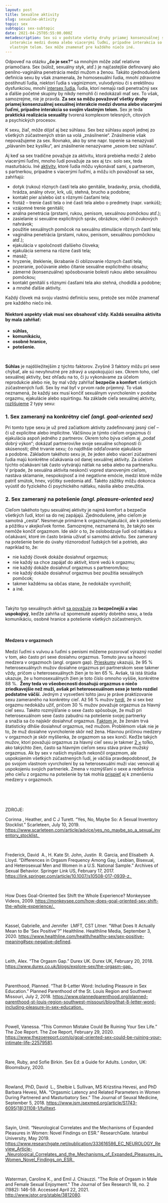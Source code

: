 ```yaml
---
layout: post
title: Sexuálne aktivity
slug: sexualne-aktivity
topic: sex
subtopic: sex-subtopic
date: 2021-04-25T05:55:00.000Z
metadescription: Sex sú v podstate všetky druhy priamej konsenzuálnej sexuálnej
  interakcie medzi dvoma alebo viacerými ľuďmi, prípadne interakcia so svojím
  vlastným telom. Sex môže znamenať pre každého niečo iné.
---
```

Odpoveď na otázku **„čo je sex?“** sa mnohým môže zdať relatívne priamočiara. Sex (súlož, sexuálny styk, atď.) je najčastejšie definovaný ako penilno-vaginálna penetrácia medzi mužom a ženou. Takáto zjednodušená definícia sexu by však znamenala, že homosexuálni ľudia, mnohí zdravotne postihnutí ľudia, niektorí ľudia s vaginizmom, vulvodyniou či s erektilnou dysfunkciou, mnohí [intersex ľudia](/anatomia-intersex-ludi/), ľudia, ktorí nemajú radi penetračný sex a ďalšie početné skupiny by nikdy nemohli či nedokázali mať sex. To však, samozrejme, nie je pravda. **Za sex sa môžu považovať všetky druhy priamej konsenzuálnej sexuálnej interakcie medzi dvoma alebo viacerými ľuďmi, prípadne interakcia so svojím vlastným telom.** Sex je teda **praktická realizácia sexuality** tvorená komplexom telesných, citových a psychických procesov. 

<div class='f-sex box-post'>
K sexu, žiaľ, môže dôjsť aj bez súhlasu. Sex bez súhlasu aspoň jednej zo všetkých zúčastnených strán sa volá „znásilnenie“. Znásilnenie však nepovažujeme za sex. Rovnako, ako by sme napr. topenie sa nenazývali „plávaním bez kyslíku“, ani znásilnenie nenazývame „sexom bez súhlasu“.
</div>

Aj keď sa sex tradične považuje za aktivitu, ktorá prebieha medzi 2 alebo viacerými ľuďmi, mnoho ľudí považuje za sex aj tzv. solo sex, teda masturbáciu. Iné [aktivity](https://www.scarleteen.com/article/advice/yes_no_maybe_so_a_sexual_inventory_stocklist), ktoré ľudia môžu vykonávať sami, s partnerom, s partnerkou, prípadne s viacerými ľuďmi, a môžu ich považovať sa sex, zahŕňajú:

* dotyk (rukou) rôznych častí tela ako genitálie, bradavky, prsia, chodidlá, hrádza, análny otvor, krk, uši, stehná, brucho a podobne;
* kontakt pier a/alebo úst s rôznymi časťami tela;
* frotáž – trenie častí tela o iné časti tela alebo o predmety (napr. vankúš);
* vzájomné trenie genitálií;
* análna penetrácia (prstami, rukou, penisom, sexuálnou pomôckou atď.);
* zasielanie si sexuálne explicitných správ, obrázkov, videí či zvukových nahrávok;
* použitie sexuálnych pomôcok na sexuálnu stimulácie rôznych častí tela;
* vaginálna penetrácia (prstami, rukou, penisom, sexuálnou pomôckou atď.);
* ejakulácia v spoločnosti ďalšieho človeka;
* ejakulácia semena na rôzne časti tela;
* masáž;
* hryzenie, šteklenie, škrabanie či oblizovanie rôznych častí tela;
* pozeranie, počúvanie alebo čítanie sexuálne explicitného obsahu;
* zámerné (konsenzuálne) spôsobovanie bolesti rukou alebo sexuálnou pomôckou;
* kontakt genitálií s rôznymi časťami tela ako stehná, chodidlá a podobne;
* a mnohé ďalšie aktivity. 

<div class='f-sex box-post'>
Každý človek má svoju vlastnú definíciu sexu, pretože sex môže znamenať pre každého niečo iné.
</div>

#### Niektoré aspekty však musí sex obsahovať vždy. Každá sexuálna aktivita by mala zahŕňať:

* **súhlas,**
* **komunikáciu,**
* **osobné hranice,**
* **potešenie.**

<br>

**Súhlas** je najdôležitejším z týchto faktorov. Zvyšné 3 faktory môžu pri sexe chýbať, ale sú nevyhnutné pre zdravý a uspokojujúci sex. Okrem toho, cieľ sexuálnej aktivity, bez ohľadu na to, či ju vykonávame za účelom reprodukcie alebo nie, by mal vždy zahŕňať **bezpečie a komfort** všetkých zúčastnených ľudí. Sex by mal byť v prvom rade príjemný. To však neznamená, že každý sex musí končiť sexuálnym vyvrcholením v podobe orgazmu, ejakulácie alebo squirtingu. Na základe cieľa sexuálnej aktivity, [rozlišujeme](https://www.jstor.org/stable/3812080?seq=1) 2 typy sexu:

### **1. Sex zameraný na konkrétny cieľ** *(angl. goal-oriented sex)*

Pri tomto type sexu je už pred začiatkom aktivity zadefinovaný jasný cieľ – či už explicitne alebo implicitne. Väčšinou je týmto cieľom orgazmus či ejakulácia aspoň jedného z partnerov. Okrem toho býva cieľom aj „podať dobrý výkon“; dokázať partnerovi/ke svoje sexuálne schopnosti či skúsenosti; dlhé trvanie sexu; čo najdlhšie odďaľovanie ejakulácie a podobne. Základom takéhoto sexu je, že jeden alebo viacerí zúčastnení ľudia majú konkrétne očakávania od danej sexuálnej aktivity. Za účelom týchto očakávaní tak často vytvárajú nátlak na seba alebo na partnera/ku. V prípade, že sexuálna aktivita neskončí vopred stanoveným cieľom, nastáva sklamanie, nespokojnosť a iné negatívne emócie, medzi ktoré môže patriť smútok, hnev, výčitky svedomia atď. Takéto zážitky môžu dokonca vyústiť do fyzického či psychického nátlaku, násilia alebo zneužitia. 

### **2. Sex zameraný na potešenie** *(angl. pleasure-oriented sex)*

Cieľom takéhoto typu sexuálnej aktivity je najmä komfort a bezpečie všetkých ľudí, ktorí sa do nej zapájajú. Zjednodušene, jeho cieľom je samotná „cesta“. Nesmeruje primárne k orgazmu/ejakulácií, ale k potešeniu a pôžitku v akejkoľvek forme. Samozrejme, neznamená to, že takýto sex nemôže končiť orgazmom. Ide skôr o to, že oslobodzuje ľudí od nátlaku a očakávaní, ktoré im často bránia užívať si samotnú aktivitu. Sex zameraný na potešenie berie do úvahy rôznorodosť ľudských tiel a potrieb, ako napríklad to, že:

* nie každý človek dokáže dosiahnuť orgazmus;
* nie každý sa chce zapájať do aktivít, ktoré vedú k orgazmu;
* nie každý dokáže dosiahnuť orgazmus s partnerom/kou;
* nie každý dokáže dosiahnuť orgazmus bez použitia sexuálnych pomôcok;
* takmer každému sa občas stane, že nedokáže vyvrcholiť;
* a iné.

<br>

Takýto typ sexuálnych aktivít [sa považuje](https://monkeysee.com/how-does-goal-oriented-sex-shift-the-whole-experience/.) za **bezpečnejší a viac uspokojivý**, keďže zahŕňa už spomenuté aspekty dobrého sexu, a teda komunikáciu, osobné hranice a potešenie všetkých zúčastnených.  

<br>

#### Medzera v orgazmoch

Medzi ľuďmi s vulvou a ľuďmi s penismi môžeme pozorovať výrazný rozdiel v tom, ako často pri sexe dosiahnu orgazmus. Tomuto javu sa hovorí medzera v orgazmoch (angl. orgasm gap). [Prieskumy](https://link.springer.com/article/10.1007/s10508-017-0939-z) ukazujú, že 95 % heterosexuálnych mužov dosiahne orgazmus pri partnerskom sexe takmer vždy, pričom u heterosexuálnych žien je to len 65 %. Avšak, tá istá štúdia ukazuje, že u homosexuálnych žien je toto číslo omnoho vyššie, konkrétne 88 %.  **Ženy teda vo všeobecnosti dosahujú orgazmus o niečo zriedkavejšie než muži, avšak pri heterosexuálnom sexe je tento rozdiel podstatne väčší.** Jedným z vysvetlení tohto javu je práve praktizovanie sexu zameraného na konkrétny cieľ. Až 56 % mužov [tvrdí](https://www.durex.co.uk/blogs/explore-sex/the-orgasm-gap), že si sex bez orgazmu nedokážu užiť, pričom 30 % mužov považuje orgazmus za hlavný cieľ sexu. Takéto rozmýšľanie o sexe často spôsobuje, že muži pri heterosexuálnom sexe často zabudnú na potešenie svojej partnerky a snažia sa čo najskôr dosiahnuť orgazmus. [Faktom ](https://www.jsm.jsexmed.org/article/S1743-6095(18)31108-1/fulltext)je, že ženám trvá štatisticky dlhšie dosiahnuť orgazmus, než mužom. Problémom však nie je to, že muž dosiahne vyvrcholenie skôr než žena. Hlavnou príčinou medzery v orgazmoch je skôr myšlienka, že orgazmom sa sex končí. Keďže takých mužov, ktorí považujú orgazmus za hlavný cieľ sexu je takmer [2 ×](https://www.durex.co.uk/blogs/explore-sex/the-orgasm-gap) toľko, ako takýchto žien, často sa hlavným cieľom sexu stáva práve mužský orgazmus. Ak by sex v našich mysliach nekončil orgazmom, ale uspokojením všetkých zúčastnených ľudí, je väčšia pravdepodobnosť, že po svojom vlastnom vyvrcholení by sa heterosexuálni muži viac venovali aj uspokojeniu svojich partneriek. Zmena v rozmýšľaní o sexe a redefinícia jeho cieľu z orgazmu na potešenie by tak mohla [prispieť](https://www.thezoereport.com/p/goal-oriented-sex-could-be-ruining-your-intimate-life-22579581) aj k zmenšeniu medzery v orgazmoch.

<br>

<br>

<br>

<p class="important-text">ZDROJE:</p>

Corinna , Heather, and C J Turett. “Yes, No, Maybe So: A Sexual Inventory Stocklist.” Scarleteen, July 10, 2019. https://www.scarleteen.com/article/advice/yes_no_maybe_so_a_sexual_inventory_stocklist. 

<br>

Frederick, David  A., H. Kate St. John, Justin  R. Garcia, and Elisabeth  A. Lloyd. “Differences in Orgasm Frequency Among Gay, Lesbian, Bisexual, and Heterosexual Men and Women in a U.S. National Sample.” Archives of Sexual Behavior. Springer Link US, February 17, 2017. https://link.springer.com/article/10.1007/s10508-017-0939-z. 

<br>

How Does Goal-Oriented Sex Shift the Whole Experience? Monkeysee Videos, 2009. https://monkeysee.com/how-does-goal-oriented-sex-shift-the-whole-experience/. 

<br>

Kassel, Gabrielle, and Jennifer  LMFT, CST Litner. “What Does It Actually Mean to Be 'Sex Positive'?” Healthline. Healthline Media, September 3, 2020. https://www.healthline.com/health/healthy-sex/sex-positive-meaning#sex-negative-defined. 

<br>

Leith, Alex. “The Orgasm Gap.” Durex UK. Durex UK, February 20, 2018. https://www.durex.co.uk/blogs/explore-sex/the-orgasm-gap. 

<br>

Parenthood, Planned. “That 8-Letter Word: Including Pleasure in Sex Education.” Planned Parenthood of the St. Louis Region and Southwest Missouri, July 2, 2018. https://www.plannedparenthood.org/planned-parenthood-st-louis-region-southwest-missouri/blog/that-8-letter-word-including-pleasure-in-sex-education. 

<br>

Powell, Vanessa. “This Common Mistake Could Be Ruining Your Sex Life.” The Zoe Report. The Zoe Report, February 29, 2020. https://www.thezoereport.com/p/goal-oriented-sex-could-be-ruining-your-intimate-life-22579581. 

<br>

Rare, Ruby, and Sofie Birkin. Sex Ed: a Guide for Adults. London, UK: Bloomsbury, 2020. 

<br>

Rowland, PhD, David  L., Shelbie L Sullivan, MS Krizstina Hevesi, and PhD Barbara Hevesi, MA. “Orgasmic Latency and Related Parameters in Women During Partnered and Masturbatory Sex.” The Journal of Seuxal Medicine, September 5, 2018. https://www.jsm.jsexmed.org/article/S1743-6095(18)31108-1/fulltext. 

<br>

Sayin, Umit. “Neurological Correlates and the Mechanisms of Expanded Pleasures in Women: Novel Findings on ESR.” ResearchGate. Istanbul University, May 2019. https://www.researchgate.net/publication/333616586_EC_NEUROLOGY_Review_Article-_Neurological_Correlates_and_the_Mechanisms_of_Expanded_Pleasures_in_Women_Novel_Findings_on_ESR. 

<br>

Waterman, Caroline K., and Emil J. Chiauzzi. "The Role of Orgasm in Male and Female Sexual Enjoyment." The Journal of Sex Research 18, no. 2 (1982): 146-59. Accessed April 22, 2021. http://www.jstor.org/stable/3812080.